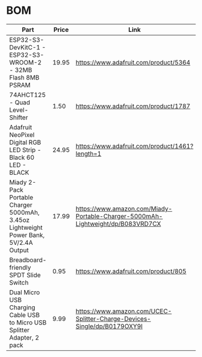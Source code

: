 # BOM
| Part | Price | Link |
| - | - | - |
| ESP32­-S3­-DevKitC-1 - ESP32-S3-WROOM-2 - 32MB Flash 8MB PSRAM | 19.95 | https://www.adafruit.com/product/5364 |
| 74AHCT125 - Quad Level-Shifter | 1.50 | https://www.adafruit.com/product/1787 |
| Adafruit NeoPixel Digital RGB LED Strip - Black 60 LED - BLACK | 24.95 | https://www.adafruit.com/product/1461?length=1 |
| Miady 2-Pack Portable Charger 5000mAh, 3.45oz Lightweight Power Bank, 5V/2.4A Output | 17.99 | https://www.amazon.com/Miady-Portable-Charger-5000mAh-Lightweight/dp/B083VRD7CX |
| Breadboard-friendly SPDT Slide Switch | 0.95 | https://www.adafruit.com/product/805 |
| Dual Micro USB Charging Cable USB to Micro USB Splitter Adapter, 2 pack | 9.99 | https://www.amazon.com/UCEC-Splitter-Charge-Devices-Single/dp/B0179OXY9I |
